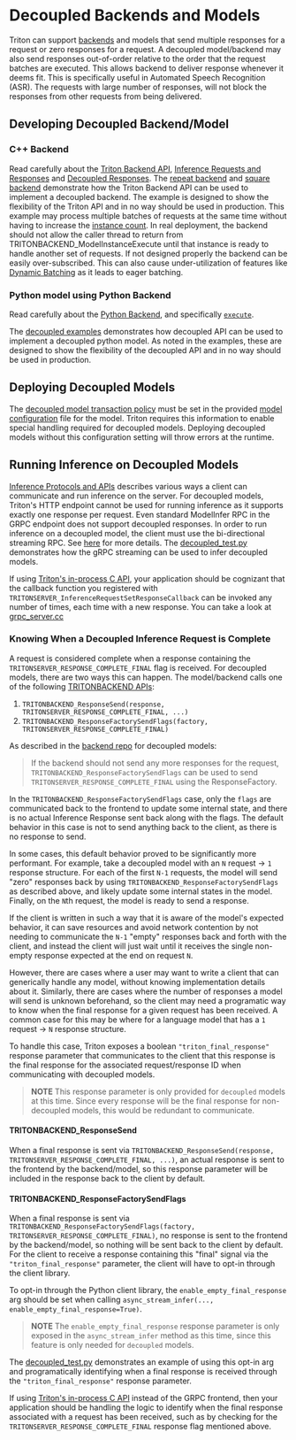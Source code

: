 <!--
# Copyright 2022, NVIDIA CORPORATION & AFFILIATES. All rights reserved.
#
# Redistribution and use in source and binary forms, with or without
# modification, are permitted provided that the following conditions
# are met:
#  * Redistributions of source code must retain the above copyright
#    notice, this list of conditions and the following disclaimer.
#  * Redistributions in binary form must reproduce the above copyright
#    notice, this list of conditions and the following disclaimer in the
#    documentation and/or other materials provided with the distribution.
#  * Neither the name of NVIDIA CORPORATION nor the names of its
#    contributors may be used to endorse or promote products derived
#    from this software without specific prior written permission.
#
# THIS SOFTWARE IS PROVIDED BY THE COPYRIGHT HOLDERS ``AS IS'' AND ANY
# EXPRESS OR IMPLIED WARRANTIES, INCLUDING, BUT NOT LIMITED TO, THE
# IMPLIED WARRANTIES OF MERCHANTABILITY AND FITNESS FOR A PARTICULAR
# PURPOSE ARE DISCLAIMED.  IN NO EVENT SHALL THE COPYRIGHT OWNER OR
# CONTRIBUTORS BE LIABLE FOR ANY DIRECT, INDIRECT, INCIDENTAL, SPECIAL,
# EXEMPLARY, OR CONSEQUENTIAL DAMAGES (INCLUDING, BUT NOT LIMITED TO,
# PROCUREMENT OF SUBSTITUTE GOODS OR SERVICES; LOSS OF USE, DATA, OR
# PROFITS; OR BUSINESS INTERRUPTION) HOWEVER CAUSED AND ON ANY THEORY
# OF LIABILITY, WHETHER IN CONTRACT, STRICT LIABILITY, OR TORT
# (INCLUDING NEGLIGENCE OR OTHERWISE) ARISING IN ANY WAY OUT OF THE USE
# OF THIS SOFTWARE, EVEN IF ADVISED OF THE POSSIBILITY OF SUCH DAMAGE.
-->

# Decoupled Backends and Models

Triton can support [backends](https://github.com/triton-inference-server/backend)
and models that send multiple responses for a request or zero responses
for a request. A decoupled model/backend may also send responses out-of-order
relative to the order that the request batches are executed. This allows
backend to deliver response whenever it deems fit. This is specifically
useful in Automated Speech Recognition (ASR). The requests with large number
of responses, will not block the responses from other requests from being
delivered.

## Developing Decoupled Backend/Model

### C++ Backend

Read carefully about the [Triton Backend API](https://github.com/triton-inference-server/backend/blob/main/README.md#triton-backend-api),
[Inference Requests and Responses](https://github.com/triton-inference-server/backend/blob/main/README.md#inference-requests-and-responses)
and [Decoupled Responses](https://github.com/triton-inference-server/backend/blob/main/README.md#decoupled-responses).
The [repeat backend](https://github.com/triton-inference-server/repeat_backend)
and [square backend](https://github.com/triton-inference-server/square_backend)
demonstrate how the Triton Backend API can be used to implement a decoupled
backend. The example is designed to show the flexibility of the Triton API
and in no way should be used in production. This example may process multiple
batches of requests at the same time without having to increase the
[instance count](model_configuration.md#instance-groups). In real deployment,
the backend should not allow the caller thread to return from
TRITONBACKEND_ModelInstanceExecute until that instance is ready to
handle another set of requests. If not designed properly the backend
can be easily over-subscribed. This can also cause under-utilization
of features like [Dynamic Batching](model_configuration.md#dynamic-batcher)
as it leads to eager batching. 

### Python model using Python Backend

Read carefully about the [Python Backend](https://github.com/triton-inference-server/python_backend),
and specifically [`execute`](https://github.com/triton-inference-server/python_backend#execute).

The [decoupled examples](https://github.com/triton-inference-server/python_backend/tree/main/examples/decoupled)
demonstrates how decoupled API can be used to implement a decoupled
python model. As noted in the examples, these are designed to show
the flexibility of the decoupled API and in no way should be used
in production.


## Deploying Decoupled Models

The [decoupled model transaction policy](model_configuration.md#decoupled)
must be set in the provided [model configuration](model_configuration.md)
file for the model. Triton requires this information to enable special
handling required for decoupled models. Deploying decoupled models without
this configuration setting will throw errors at the runtime.

## Running Inference on Decoupled Models

[Inference Protocols and APIs](../customization_guide/inference_protocols.md) describes various ways
a client can communicate and run inference on the server. For decoupled models,
Triton's HTTP endpoint cannot be used for running inference as it supports
exactly one response per request. Even standard ModelInfer RPC in the GRPC endpoint
does not support decoupled responses. In order to run inference on a decoupled
model, the client must use the bi-directional streaming RPC. See
[here](https://github.com/triton-inference-server/common/blob/main/protobuf/grpc_service.proto)
for more details. The [decoupled_test.py](https://github.com/triton-inference-server/server/blob/main/qa/L0_decoupled/decoupled_test.py) demonstrates
how the gRPC streaming can be used to infer decoupled models.

If using [Triton's in-process C API](../customization_guide/inference_protocols.md#in-process-triton-server-api),
your application should be cognizant that the callback function you registered with 
`TRITONSERVER_InferenceRequestSetResponseCallback` can be invoked any number of times,
each time with a new response. You can take a look at [grpc_server.cc](https://github.com/triton-inference-server/server/blob/main/src/grpc_server.cc)

### Knowing When a Decoupled Inference Request is Complete

A request is considered complete when a response containing the
`TRITONSERVER_RESPONSE_COMPLETE_FINAL` flag is received. For decoupled models,
there are two ways this can happen. The model/backend calls one of the
following [TRITONBACKEND APIs](https://github.com/triton-inference-server/core/blob/main/include/triton/core/tritonbackend.h):
1. `TRITONBACKEND_ResponseSend(response, TRITONSERVER_RESPONSE_COMPLETE_FINAL, ...)`
2. `TRITONBACKEND_ResponseFactorySendFlags(factory, TRITONSERVER_RESPONSE_COMPLETE_FINAL)`

As described in the
[backend repo](https://github.com/triton-inference-server/backend/blob/main/README.md#special-cases)
for decoupled models:

> If the backend should not send any more responses for the request,
> `TRITONBACKEND_ResponseFactorySendFlags` can be used to send 
> `TRITONSERVER_RESPONSE_COMPLETE_FINAL` using the ResponseFactory.

In the `TRITONBACKEND_ResponseFactorySendFlags` case, only the `flags` are
communicated back to the frontend to update some internal state, and there 
is no actual Inference Response sent back along with the flags. The default
behavior in this case is not to send anything back to the client, as there
is no response to send.

In some cases, this default behavior proved to be significantly more performant.
For example, take a decoupled model with an `N` request -> `1` response structure.
For each of the first `N-1` requests, the model will send "zero" responses back
by using `TRITONBACKEND_ResponseFactorySendFlags` as described above, and likely
update some internal states in the model. Finally, on the `N`th request, the
model is ready to send a response. 

If the client is written in such a way that it is aware of the model's
expected behavior, it can save resources and avoid network contention by
not needing to communicate the `N-1` "empty" responses back and forth with
the client, and instead the client will just wait until it receives the single
non-empty response expected at the end on request `N`.

However, there are cases where a user may want to write a client that can
generically handle any model, without knowing implementation details about it.
Similarly, there are cases where the number of responses a model will send
is unknown beforehand, so the client may need a programatic way to know when
the final response for a given request has been received. A common case for
this may be where for a language model that has a `1` request -> `N` response
structure. 

To handle this case, Triton exposes a boolean `"triton_final_response"` response 
parameter that communicates to the client that this response is the final response
for the associated request/response ID when communicating with decoupled models. 

> **NOTE**
> This response parameter is only provided for `decoupled` models at this time.
> Since every response will be the final response for non-decoupled models,
> this would be redundant to communicate.


#### TRITONBACKEND_ResponseSend 

When a final response is sent via
`TRITONBACKEND_ResponseSend(response, TRITONSERVER_RESPONSE_COMPLETE_FINAL, ...)`,
an actual response is sent to the frontend by the backend/model, so this response
parameter will be included in the response back to the client by default.

#### TRITONBACKEND_ResponseFactorySendFlags 

When a final response is sent via
`TRITONBACKEND_ResponseFactorySendFlags(factory, TRITONSERVER_RESPONSE_COMPLETE_FINAL)`,
no response is sent to the frontend by the backend/model, so nothing will be sent
back to the client by default. For the client to receive a response containing
this "final" signal via the `"triton_final_response"` parameter, the client
will have to opt-in through the client library.

To opt-in through the Python client library, the `enable_empty_final_response` arg
should be set when calling `async_stream_infer(..., enable_empty_final_response=True)`.

> **NOTE**
> The `enable_empty_final_response` response parameter is only exposed in
> the `async_stream_infer` method as this time, since this feature is only
> needed for `decoupled` models.

The [decoupled_test.py](https://github.com/triton-inference-server/server/blob/main/qa/L0_decoupled/decoupled_test.py)
demonstrates an example of using this opt-in arg and programatically identifying
when a final response is received through the `"triton_final_response"`
response parameter.

If using 
[Triton's in-process C API](../customization_guide/inference_protocols.md#in-process-triton-server-api)
instead of the GRPC frontend,
then your application should be handling the logic to identify when the final
response associated with a request has been received, such as by checking for
the `TRITONSERVER_RESPONSE_COMPLETE_FINAL` response flag mentioned above.
